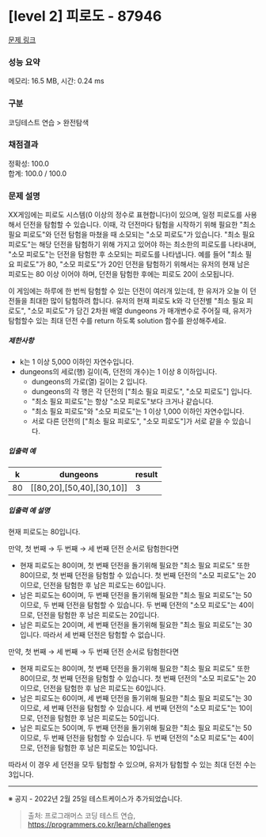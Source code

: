 # [level 2] 피로도 - 87946 

[문제 링크](https://school.programmers.co.kr/learn/courses/30/lessons/87946) 

### 성능 요약

메모리: 16.5 MB, 시간: 0.24 ms

### 구분

코딩테스트 연습 > 완전탐색

### 채점결과

정확성: 100.0<br/>합계: 100.0 / 100.0

### 문제 설명

<p>XX게임에는 피로도 시스템(0 이상의 정수로 표현합니다)이 있으며, 일정 피로도를 사용해서 던전을 탐험할 수 있습니다. 이때, 각 던전마다 탐험을 시작하기 위해 필요한 "최소 필요 피로도"와 던전 탐험을 마쳤을 때 소모되는 "소모 피로도"가 있습니다. "최소 필요 피로도"는 해당 던전을 탐험하기 위해 가지고 있어야 하는 최소한의 피로도를 나타내며, "소모 피로도"는 던전을 탐험한 후 소모되는 피로도를 나타냅니다. 예를 들어 "최소 필요 피로도"가 80, "소모 피로도"가 20인 던전을 탐험하기 위해서는 유저의 현재 남은 피로도는 80 이상 이어야 하며, 던전을 탐험한 후에는 피로도 20이 소모됩니다.</p>

<p>이 게임에는 하루에 한 번씩 탐험할 수 있는 던전이 여러개 있는데, 한 유저가 오늘 이 던전들을 최대한 많이 탐험하려 합니다. 유저의 현재 피로도 k와 각 던전별 "최소 필요 피로도", "소모 피로도"가 담긴 2차원 배열 dungeons 가 매개변수로 주어질 때, 유저가 탐험할수 있는 최대 던전 수를 return 하도록 solution 함수를 완성해주세요.</p>

<h5>제한사항</h5>

<ul>
<li>k는 1 이상 5,000 이하인 자연수입니다.</li>
<li>dungeons의 세로(행) 길이(즉, 던전의 개수)는 1 이상 8 이하입니다.

<ul>
<li>dungeons의 가로(열) 길이는 2 입니다.</li>
<li>dungeons의 각 행은 각 던전의 ["최소 필요 피로도", "소모 피로도"] 입니다.</li>
<li>"최소 필요 피로도"는 항상 "소모 피로도"보다 크거나 같습니다.</li>
<li>"최소 필요 피로도"와 "소모 피로도"는 1 이상 1,000 이하인 자연수입니다.</li>
<li>서로 다른 던전의 ["최소 필요 피로도", "소모 피로도"]가 서로 같을 수 있습니다. </li>
</ul></li>
</ul>

<h5>입출력 예</h5>
<table class="table">
        <thead><tr>
<th>k</th>
<th>dungeons</th>
<th>result</th>
</tr>
</thead>
        <tbody><tr>
<td>80</td>
<td>[[80,20],[50,40],[30,10]]</td>
<td>3</td>
</tr>
</tbody>
      </table>
<h5>입출력 예 설명</h5>

<p>현재 피로도는 80입니다.</p>

<p>만약, 첫 번째 → 두 번째 → 세 번째 던전 순서로 탐험한다면</p>

<ul>
<li>현재 피로도는 80이며, 첫 번째 던전을 돌기위해 필요한 "최소 필요 피로도" 또한 80이므로, 첫 번째 던전을 탐험할 수 있습니다. 첫 번째 던전의 "소모 피로도"는 20이므로, 던전을 탐험한 후 남은 피로도는 60입니다.</li>
<li>남은 피로도는 60이며, 두 번째 던전을 돌기위해 필요한 "최소 필요 피로도"는 50이므로, 두 번째 던전을 탐험할 수 있습니다. 두 번째 던전의 "소모 피로도"는 40이므로, 던전을 탐험한 후 남은 피로도는 20입니다.</li>
<li>남은 피로도는 20이며, 세 번째 던전을 돌기위해 필요한 "최소 필요 피로도"는 30입니다. 따라서 세 번째 던전은 탐험할 수 없습니다.</li>
</ul>

<p>만약, 첫 번째 → 세 번째 → 두 번째 던전 순서로 탐험한다면</p>

<ul>
<li>현재 피로도는 80이며, 첫 번째 던전을 돌기위해 필요한 "최소 필요 피로도" 또한 80이므로, 첫 번째 던전을 탐험할 수 있습니다. 첫 번째 던전의 "소모 피로도"는 20이므로, 던전을 탐험한 후 남은 피로도는 60입니다.</li>
<li>남은 피로도는 60이며, 세 번째 던전을 돌기위해 필요한 "최소 필요 피로도"는 30이므로, 세 번째 던전을 탐험할 수 있습니다. 세 번째 던전의 "소모 피로도"는 10이므로, 던전을 탐험한 후 남은 피로도는 50입니다.</li>
<li>남은 피로도는 50이며, 두 번째 던전을 돌기위해 필요한 "최소 필요 피로도"는 50이므로, 두 번째 던전을 탐험할 수 있습니다. 두 번째 던전의 "소모 피로도"는 40이므로, 던전을 탐험한 후 남은 피로도는 10입니다.</li>
</ul>

<p>따라서 이 경우 세 던전을 모두 탐험할 수 있으며, 유저가 탐험할 수 있는 최대 던전 수는 3입니다.</p>

<hr>

<p>※ 공지 - 2022년 2월 25일 테스트케이스가 추가되었습니다.</p>


> 출처: 프로그래머스 코딩 테스트 연습, https://programmers.co.kr/learn/challenges